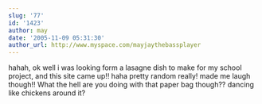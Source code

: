 ```yaml
---
slug: '77'
id: '1423'
author: may
date: '2005-11-09 05:31:30'
author_url: http://www.myspace.com/mayjaythebassplayer
---
```

hahah, ok well i was looking form a lasagne dish to make for my school project, and this site came up!!
haha pretty random really!
made me laugh though!!
What the hell are you doing with that paper bag though?? dancing like chickens around it?
